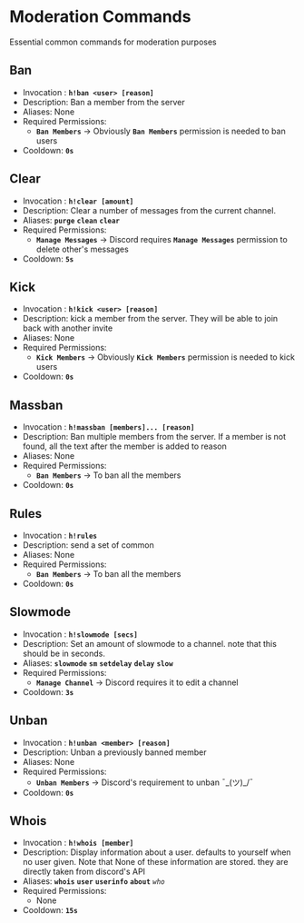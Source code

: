 # Moderation Commands

Essential common commands for moderation purposes

## Ban

- Invocation : **`h!ban <user> [reason]`**
- Description: Ban a member from the server
- Aliases: None
- Required Permissions:
    - **`Ban Members`** -> Obviously **`Ban Members`** permission is needed to ban users
- Cooldown: **`0s`**

## Clear

- Invocation : **`h!clear [amount]`**
- Description: Clear a number of messages from the current channel.
- Aliases: **`purge`** **`clean`** **`clear`**
- Required Permissions:
    - **`Manage Messages`** -> Discord requires **`Manage Messages`** permission to delete other's messages
- Cooldown: **`5s`**

## Kick

- Invocation : **`h!kick <user> [reason]`**
- Description: kick a member from the server. They will be able to join back with another invite
- Aliases: None
- Required Permissions:
    - **`Kick Members`** -> Obviously **`Kick Members`** permission is needed to kick users
- Cooldown: **`0s`**

## Massban

- Invocation : **`h!massban [members]... [reason]`**
- Description: Ban multiple members from the server. If a member is not found, all the text after the member is added to reason
- Aliases: None
- Required Permissions:
    - **`Ban Members`** -> To ban all the members
- Cooldown: **`0s`**

## Rules

- Invocation : **`h!rules`**
- Description: send a set of common
- Aliases: None
- Required Permissions:
    - **`Ban Members`** -> To ban all the members
- Cooldown: **`0s`**

## Slowmode

- Invocation : **`h!slowmode [secs]`**
- Description: Set an amount of slowmode to a channel. note that this should be in seconds.
- Aliases: **`slowmode`** **`sm`** **`setdelay`** **`delay`** **`slow`**
- Required Permissions:
    - **`Manage Channel`** -> Discord requires it to edit a channel
- Cooldown: **`3s`**

## Unban

- Invocation : **`h!unban <member> [reason]`**
- Description: Unban a previously banned member
- Aliases: None
- Required Permissions:
    - **`Unban Members`** -> Discord's requirement to unban ¯\_(ツ)_/¯
- Cooldown: **`0s`**

## Whois

- Invocation : **`h!whois [member]`**
- Description: Display information about a user. defaults to yourself when no user given. Note that None of these information are stored. they are directly taken from discord's API
- Aliases: **`whois`** **`user`** **`userinfo`** **`about`** *``who``*
- Required Permissions:
    - None
- Cooldown: **`15s`**
